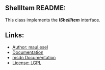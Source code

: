 ## ShellItem README:
This class implements the ***IShellItem*** interface.

## Links:
* [Author: maul.esel](https://github.com/maul-esel)
* [Documentation](http://maul-esel.github.com/COM-Classes/master/ShellItem)
* [msdn Documentation](http://msdn.microsoft.com/en-us/library/windows/desktop/bb761144)
* [License: LGPL](http://www.gnu.org/licenses/lgpl-2.1.txt)